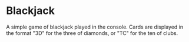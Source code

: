 # Blackjack
A simple game of blackjack played in the console. Cards are displayed in the format "3D" for the three of diamonds, or "TC" for the ten of
clubs.
